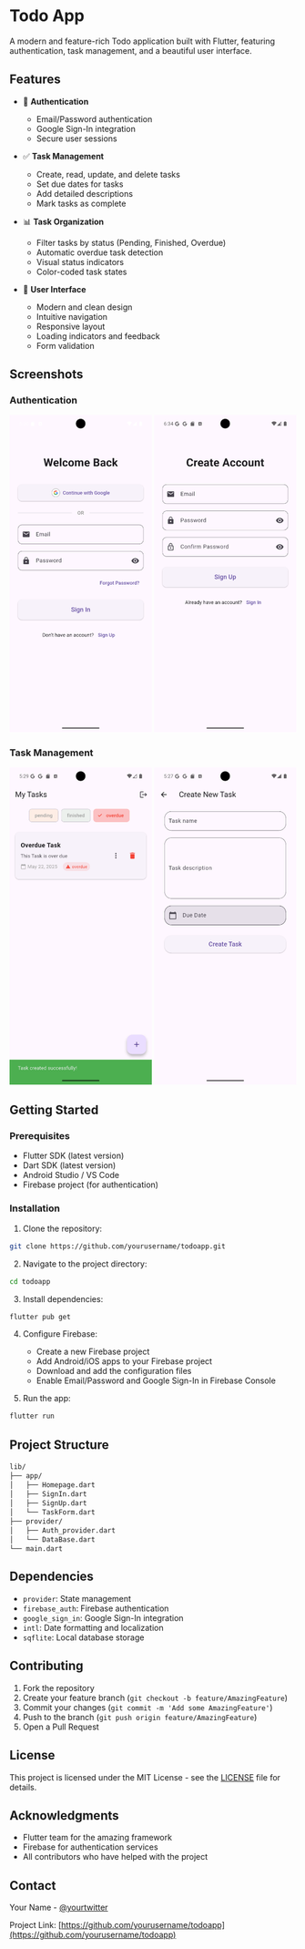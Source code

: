 # Todo App

A modern and feature-rich Todo application built with Flutter, featuring authentication, task management, and a beautiful user interface.

## Features

- 🔐 **Authentication**

  - Email/Password authentication
  - Google Sign-In integration
  - Secure user sessions

- ✅ **Task Management**

  - Create, read, update, and delete tasks
  - Set due dates for tasks
  - Add detailed descriptions
  - Mark tasks as complete

- 📊 **Task Organization**

  - Filter tasks by status (Pending, Finished, Overdue)
  - Automatic overdue task detection
  - Visual status indicators
  - Color-coded task states

- 🎨 **User Interface**
  - Modern and clean design
  - Intuitive navigation
  - Responsive layout
  - Loading indicators and feedback
  - Form validation

## Screenshots

### Authentication

<div align="center">
  <img src="screenshots/signin.png" alt="Sign In Screen" width="250"/>
  <img src="screenshots/signup.png" alt="Sign Up Screen" width="250"/>
</div>

### Task Management

<div align="center">
  <img src="screenshots/homepage.png" alt="Homepage with Tasks" width="250"/>
  <img src="screenshots/taskform.png" alt="Create Task Form" width="250"/>
</div>

## Getting Started

### Prerequisites

- Flutter SDK (latest version)
- Dart SDK (latest version)
- Android Studio / VS Code
- Firebase project (for authentication)

### Installation

1. Clone the repository:

```bash
git clone https://github.com/yourusername/todoapp.git
```

2. Navigate to the project directory:

```bash
cd todoapp
```

3. Install dependencies:

```bash
flutter pub get
```

4. Configure Firebase:

   - Create a new Firebase project
   - Add Android/iOS apps to your Firebase project
   - Download and add the configuration files
   - Enable Email/Password and Google Sign-In in Firebase Console

5. Run the app:

```bash
flutter run
```

## Project Structure

```
lib/
├── app/
│   ├── Homepage.dart
│   ├── SignIn.dart
│   ├── SignUp.dart
│   └── TaskForm.dart
├── provider/
│   ├── Auth_provider.dart
│   └── DataBase.dart
└── main.dart
```

## Dependencies

- `provider`: State management
- `firebase_auth`: Firebase authentication
- `google_sign_in`: Google Sign-In integration
- `intl`: Date formatting and localization
- `sqflite`: Local database storage

## Contributing

1. Fork the repository
2. Create your feature branch (`git checkout -b feature/AmazingFeature`)
3. Commit your changes (`git commit -m 'Add some AmazingFeature'`)
4. Push to the branch (`git push origin feature/AmazingFeature`)
5. Open a Pull Request

## License

This project is licensed under the MIT License - see the [LICENSE](LICENSE) file for details.

## Acknowledgments

- Flutter team for the amazing framework
- Firebase for authentication services
- All contributors who have helped with the project

## Contact

Your Name - [@yourtwitter](https://twitter.com/yourtwitter)

Project Link: [https://github.com/yourusername/todoapp](https://github.com/yourusername/todoapp)
